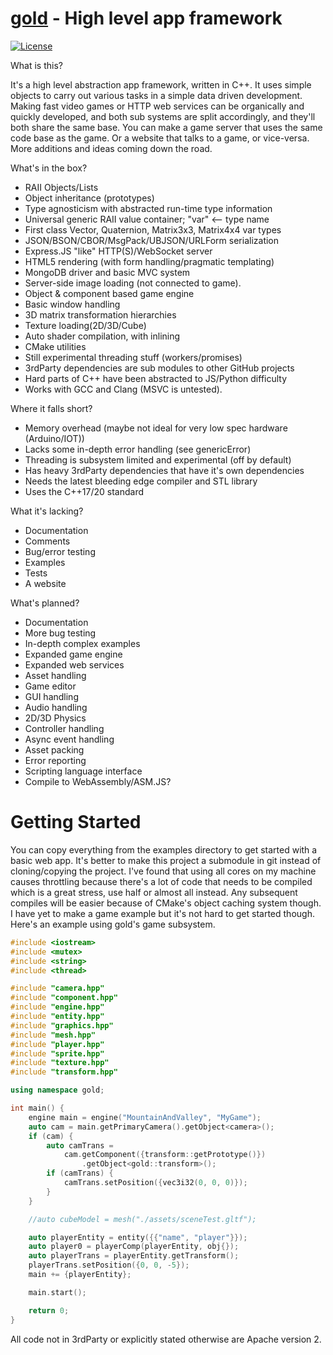 [gold](https://github.com/CoryNull/gold) - High level app framework
============================================================================
[![License](https://img.shields.io/badge/license-Apache%202-blue)](https://github.com/CoryNull/gold/LICENSE)

What is this?

It's a high level abstraction app framework, written in C++. It uses simple objects to carry out various tasks in a simple data driven development. Making fast video games or HTTP web services can be organically and quickly developed, and both sub systems are split accordingly, and they'll both share the same base. You can make a game server that uses the same code base as the game. Or a website that talks to a game, or vice-versa. More additions and ideas coming down the road.

What's in the box?
* RAII Objects/Lists
* Object inheritance (prototypes)
* Type agnosticism with abstracted run-time type information
* Universal generic RAII value container; "var" <-- type name
* First class Vector, Quaternion, Matrix3x3, Matrix4x4 var types
* JSON/BSON/CBOR/MsgPack/UBJSON/URLForm serialization
* Express.JS "like" HTTP(S)/WebSocket server
* HTML5 rendering (with form handling/pragmatic templating)
* MongoDB driver and basic MVC system 
* Server-side image loading (not connected to game).
* Object & component based game engine
* Basic window handling
* 3D matrix transformation hierarchies
* Texture loading(2D/3D/Cube)
* Auto shader compilation, with inlining
* CMake utilities
* Still experimental threading stuff (workers/promises)
* 3rdParty dependencies are sub modules to other GitHub projects
* Hard parts of C++ have been abstracted to JS/Python difficulty
* Works with GCC and Clang (MSVC is untested).

Where it falls short?
* Memory overhead (maybe not ideal for very low spec hardware (Arduino/IOT))
* Lacks some in-depth error handling (see genericError)
* Threading is subsystem limited and experimental (off by default)
* Has heavy 3rdParty dependencies that have it's own dependencies
* Needs the latest bleeding edge compiler and STL library
* Uses the C++17/20 standard

What it's lacking?
* Documentation
* Comments
* Bug/error testing
* Examples
* Tests
* A website

What's planned?
* Documentation
* More bug testing
* In-depth complex examples
* Expanded game engine
* Expanded web services
* Asset handling
* Game editor
* GUI handling
* Audio handling
* 2D/3D Physics
* Controller handling
* Async event handling
* Asset packing
* Error reporting
* Scripting language interface
* Compile to WebAssembly/ASM.JS?

# Getting Started

You can copy everything from the examples directory to get started with a basic web app. It's better to make this project a submodule in git instead of cloning/copying the project. I've found that using all cores on my machine causes throttling because there's a lot of code that needs to be compiled which is a great stress, use half or almost all instead. Any subsequent compiles will be easier because of CMake's object caching system though. I have yet to make a game example but it's not hard to get started though. Here's an example using gold's game subsystem.

```C++
#include <iostream>
#include <mutex>
#include <string>
#include <thread>

#include "camera.hpp"
#include "component.hpp"
#include "engine.hpp"
#include "entity.hpp"
#include "graphics.hpp"
#include "mesh.hpp"
#include "player.hpp"
#include "sprite.hpp"
#include "texture.hpp"
#include "transform.hpp"

using namespace gold;

int main() {
	engine main = engine("MountainAndValley", "MyGame");
	auto cam = main.getPrimaryCamera().getObject<camera>();
	if (cam) {
		auto camTrans =
			cam.getComponent({transform::getPrototype()})
				.getObject<gold::transform>();
		if (camTrans) {
			camTrans.setPosition({vec3i32(0, 0, 0)});
		}
	}

	//auto cubeModel = mesh("./assets/sceneTest.gltf");

	auto playerEntity = entity({{"name", "player"}});
	auto player0 = playerComp(playerEntity, obj{});
	auto playerTrans = playerEntity.getTransform();
	playerTrans.setPosition({0, 0, -5});
	main += {playerEntity};

	main.start();

	return 0;
}
```

All code not in 3rdParty or explicitly stated otherwise are Apache version 2.